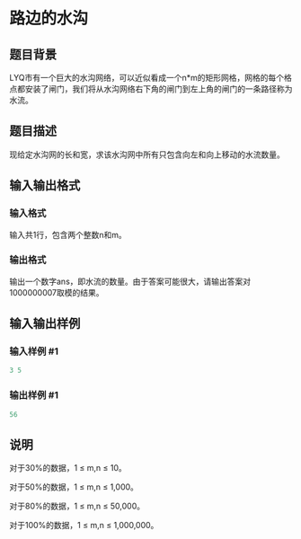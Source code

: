 # 路边的水沟

## 题目背景

LYQ市有一个巨大的水沟网络，可以近似看成一个n\*m的矩形网格，网格的每个格点都安装了闸门，我们将从水沟网络右下角的闸门到左上角的闸门的一条路径称为水流。

## 题目描述

现给定水沟网的长和宽，求该水沟网中所有只包含向左和向上移动的水流数量。

## 输入输出格式

### 输入格式

输入共1行，包含两个整数n和m。

### 输出格式

输出一个数字ans，即水流的数量。由于答案可能很大，请输出答案对1000000007取模的结果。

## 输入输出样例

### 输入样例 #1

```cpp
3 5
```


### 输出样例 #1

```cpp
56
```


## 说明

对于30%的数据，1 ≤ m,n ≤ 10。

对于50%的数据，1 ≤ m,n ≤ 1,000。

对于80%的数据，1 ≤ m,n ≤ 50,000。

对于100%的数据，1 ≤ m,n ≤ 1,000,000。

